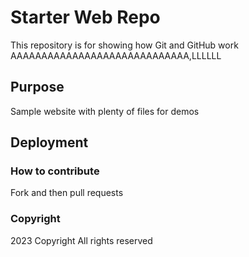 # Starter Web Repo

This repository is for showing how Git and GitHub work AAAAAAAAAAAAAAAAAAAAAAAAAAAAA,LLLLLL

## Purpose

Sample website with plenty of files for demos

## Deployment

### How to contribute 
Fork and then pull requests 

### Copyright 

2023 Copyright All rights reserved